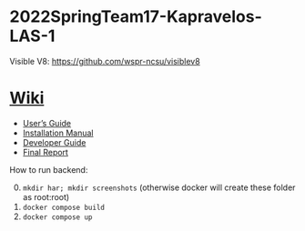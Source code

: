 # 2022SpringTeam17-Kapravelos-LAS-1

Visible V8: https://github.com/wspr-ncsu/visiblev8

# [Wiki](https://github.com/LAS-NCSU/VisibleV8/wiki)

- [User’s Guide](https://github.com/LAS-NCSU/VisibleV8/wiki/user_guide)
- [Installation Manual](https://github.com/LAS-NCSU/VisibleV8/wiki/installation_manual)
- [Developer Guide](https://github.com/LAS-NCSU/VisibleV8/wiki/dev_guide)
- [Final Report](https://github.com/LAS-NCSU/VisibleV8/wiki/report)

How to run backend:

0. `mkdir har; mkdir screenshots` (otherwise docker will create these folder as root:root)
1. `docker compose build`
2. `docker compose up`
